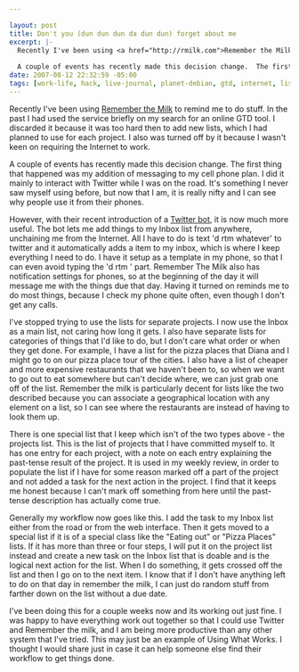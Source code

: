 ```yaml
--- 

layout: post
title: Don't you (dun dun dun da dun dun) forget about me
excerpt: |-
  Recently I've been using <a href="http://rmilk.com">Remember the Milk</a> to remind me to do stuff.  In the past I had used the service briefly on my search for an online GTD tool.  I discarded it because it was too hard then to add new lists, which I had planned to use for each project.  I also was turned off by it because I wasn't keen on requiring the Internet to work.
  
  A couple of events has recently made this decision change.  The first thing that happened was my addition of messaging to my cell phone plan.  I did it mainly to interact with Twitter while I was on the road.
date: 2007-08-12 22:32:59 -05:00
tags: [work-life, hack, live-journal, planet-debian, gtd, internet, lists, phone, remember-the-milk, tasks, twitter]
---
```

Recently I've been using <a href="http://rmilk.com">Remember the Milk</a> to remind me to do stuff.  In the past I had used the service briefly on my search for an online GTD tool.  I discarded it because it was too hard then to add new lists, which I had planned to use for each project.  I also was turned off by it because I wasn't keen on requiring the Internet to work.

A couple of events has recently made this decision change.  The first thing that happened was my addition of messaging to my cell phone plan.  I did it mainly to interact with Twitter while I was on the road.  It's something I never saw myself using before, but now that I am, it is really nifty and I can see why people use it from their phones.

However, with their recent introduction of a <a href="http://blog.rememberthemilk.com/2007/07/twitter-your-tasks.html">Twitter bot</a>, it is now much more useful.  The bot lets me add things to my Inbox list from anywhere, unchaining me from the Internet.  All I have to do is text 'd rtm whatever' to twitter and it automatically adds a item to my inbox, which is where I keep everything I need to do.  I have it setup as a template in my phone, so that I can even avoid typing the 'd rtm ' part.  Remember The Milk also has notification settings for phones, so at the beginning of the day it will message me with the things due that day.  Having it turned on reminds me to do most things, because I check my phone quite often, even though I don't get any calls.

I've stopped trying to use the lists for separate projects.  I now use the Inbox as a main list, not caring how long it gets.   I also have separate lists for categories of things that I'd like to do, but I don't care what order or when they get done.  For example, I have a list for the pizza places that Diana and I might go to on our pizza place tour of the cities.  I also have a list of cheaper and more expensive restaurants that we haven't been to, so when we want to go out to eat somewhere but can't decide where, we can just grab one off of the list.  Remember the milk is particularly decent for lists like the two described because you can associate a geographical location with any element on a list, so I can see where the restaurants are instead of having to look them up.

There is one special list that I keep which isn't of the two types above - the projects list.  This is the list of projects that I have committed myself to.  It has one entry for each project, with a note on each entry explaining the past-tense result of the project.  It is used in my weekly review, in order to populate the list if I have for some reason marked off a part of the project and not added a task for the next action in the project.  I find that it keeps me honest because I can't mark off something from here until the past-tense description has actually come true.

Generally my workflow now goes like this.  I add the task to my Inbox list either from the road or from the web interface.  Then it gets moved to a special list if it is of a special class like the "Eating out" or "Pizza Places" lists.  If it has more than three or four steps, I will put it on the project list instead and create a new task on the Inbox list that is doable and is the logical next action for the list.   When I do something, it gets crossed off the list and then I go on to the next item.  I know that if I don't have anything left to do on that day in remember the milk, I can just do random stuff from farther down on the list without a due date.

I've been doing this for a couple weeks now and its working out just fine.  I was happy to have everything work out together so that I could use Twitter and Remember the milk, and I am being more productive than any other system that I've tried.  This may just be an example of Using What Works.  I thought I would share just in case it can help someone else find their workflow to get things done.
